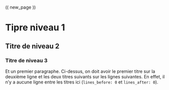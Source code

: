 (( new_page ))
# Tipre niveau 1
## Titre de niveau 2
### Titre de niveau 3
Et un premier paragraphe. Ci-dessus, on doit avoir le premier titre sur la deuxième ligne et les deux titres suivants sur les lignes suivantes. En effet, il n’y a aucune ligne entre les titres ici (`lines_before: 0` et `lines_after: 0`).
